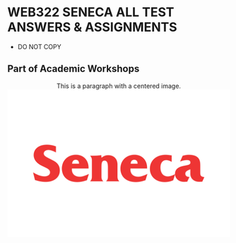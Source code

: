 # WEB322 SENECA ALL TEST ANSWERS & ASSIGNMENTS
- DO NOT COPY
<H2>Part of Academic Workshops</H2>
<p style="text-align: center;">
        This is a paragraph with a centered image.<br />
        <img src="https://github.com/arafdewann/Web322/blob/main/Seneca.png" alt="Seneca College" />
    </p>
